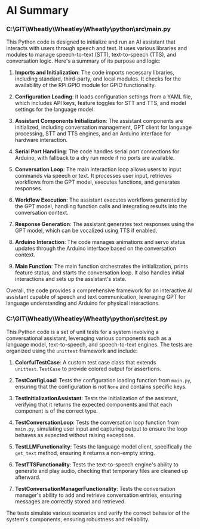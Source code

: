 # AI Summary

### C:\GIT\Wheatly\Wheatley\Wheatly\python\src\main.py
This Python code is designed to initialize and run an AI assistant that interacts with users through speech and text. It uses various libraries and modules to manage speech-to-text (STT), text-to-speech (TTS), and conversation logic. Here's a summary of its purpose and logic:

1. **Imports and Initialization**: The code imports necessary libraries, including standard, third-party, and local modules. It checks for the availability of the RPi.GPIO module for GPIO functionality.

2. **Configuration Loading**: It loads configuration settings from a YAML file, which includes API keys, feature toggles for STT and TTS, and model settings for the language model.

3. **Assistant Components Initialization**: The assistant components are initialized, including conversation management, GPT client for language processing, STT and TTS engines, and an Arduino interface for hardware interaction.

4. **Serial Port Handling**: The code handles serial port connections for Arduino, with fallback to a dry run mode if no ports are available.

5. **Conversation Loop**: The main interaction loop allows users to input commands via speech or text. It processes user input, retrieves workflows from the GPT model, executes functions, and generates responses.

6. **Workflow Execution**: The assistant executes workflows generated by the GPT model, handling function calls and integrating results into the conversation context.

7. **Response Generation**: The assistant generates text responses using the GPT model, which can be vocalized using TTS if enabled.

8. **Arduino Interaction**: The code manages animations and servo status updates through the Arduino interface based on the conversation context.

9. **Main Function**: The main function orchestrates the initialization, prints feature status, and starts the conversation loop. It also handles initial interactions and sets up the assistant's state.

Overall, the code provides a comprehensive framework for an interactive AI assistant capable of speech and text communication, leveraging GPT for language understanding and Arduino for physical interactions.

### C:\GIT\Wheatly\Wheatley\Wheatly\python\src\test.py
This Python code is a set of unit tests for a system involving a conversational assistant, leveraging various components such as a language model, text-to-speech, and speech-to-text engines. The tests are organized using the `unittest` framework and include:

1. **ColorfulTestCase**: A custom test case class that extends `unittest.TestCase` to provide colored output for assertions.

2. **TestConfigLoad**: Tests the configuration loading function from `main.py`, ensuring that the configuration is not `None` and contains specific keys.

3. **TestInitializationAssistant**: Tests the initialization of the assistant, verifying that it returns the expected components and that each component is of the correct type.

4. **TestConversationLoop**: Tests the conversation loop function from `main.py`, simulating user input and capturing output to ensure the loop behaves as expected without raising exceptions.

5. **TestLLMFunctionality**: Tests the language model client, specifically the `get_text` method, ensuring it returns a non-empty string.

6. **TestTTSFunctionality**: Tests the text-to-speech engine's ability to generate and play audio, checking that temporary files are cleaned up afterward.

7. **TestConversationManagerFunctionality**: Tests the conversation manager's ability to add and retrieve conversation entries, ensuring messages are correctly stored and retrieved.

The tests simulate various scenarios and verify the correct behavior of the system's components, ensuring robustness and reliability.
